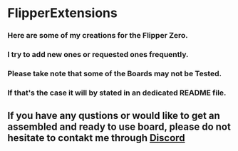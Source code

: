 # FlipperExtensions

### Here are some of my creations for the Flipper Zero.

### I try to add new ones or requested ones frequently.

### Please take note that some of the Boards may not be Tested.
### If that's the case it will by stated in an dedicated README file.

## If you have any qustions or would like to get an assembled and ready to use board, please do not hesitate to contakt me through [Discord](https://discordapp.com/users/DereIBims#2583)
